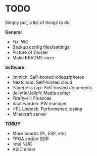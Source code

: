 # TODO

Simply put, a list of things to do.

**General**

* Fix: WG
* Backup config files/settings
* Picture of Cluster
* Make README nicer

**Software**

* Immich: Self-hosted videos/photos
* Nextcloud: Self-hosted cloud
* Paperless ngx: Self-hosted documents
* Jellyfin/Jellyfi: Media center
* Firefly-III: Finances
* Vaultwarden: PW manager
* HPL Linpack: Performance testing
* Minecraft server

**TOBUY**

* More boards (Pi, ESP, etc)
* FPGA and/or SDR
* Intel NUC
* ASIC miner
